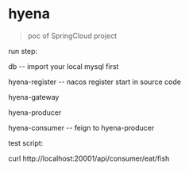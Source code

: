 # hyena
> poc of SpringCloud project

run step:

db -- import your local mysql first

hyena-register -- nacos register start in source code

hyena-gateway

hyena-producer

hyena-consumer -- feign to hyena-producer


test script:

curl http://localhost:20001/api/consumer/eat/fish

